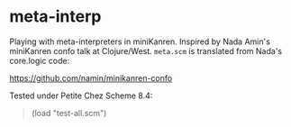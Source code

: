 meta-interp
===========

Playing with meta-interpreters in miniKanren.  Inspired by Nada Amin's miniKanren confo talk at Clojure/West.  `meta.scm` is translated from Nada's core.logic code:

https://github.com/namin/minikanren-confo

Tested under Petite Chez Scheme 8.4:

> (load "test-all.scm")